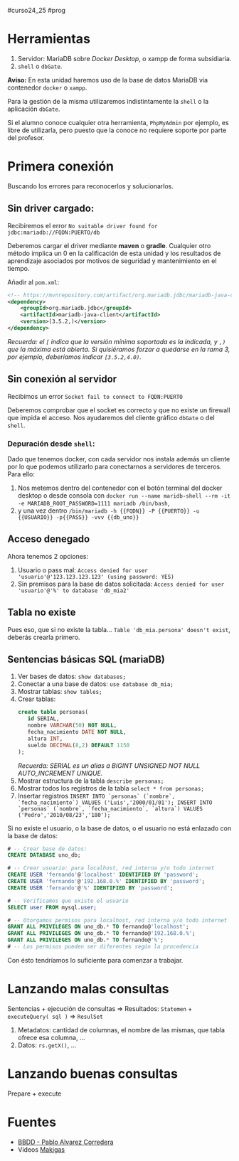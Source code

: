#curso24_25 #prog 

# Herramientas
1. Servidor: MariaDB sobre _Docker Desktop_, o xampp de forma subsidiaria.
2. `shell` o `dbGate`.

**Aviso:**
En esta unidad haremos uso de la base de datos MariaDB vía contenedor `docker` o `xampp`. 

Para la gestión de la misma utilizaremos indistintamente la `shell` o la aplicación `dbGate`.

Si el alumno conoce cualquier otra herramienta, `PhpMyAdmin` por ejemplo, es libre de utilizarla, pero puesto que la conoce no requiere soporte por parte del profesor.

# Primera conexión
Buscando los errores para reconocerlos y solucionarlos.

## Sin driver cargado:
Recibiremos el error `No suitable driver found for jdbc:mariadb://FQDN:PUERTO/db`

Deberemos cargar el driver mediante **maven** o **gradle**. Cualquier otro método implica un 0 en la calificación de esta unidad y los resultados de aprendizaje asociados por motivos de seguridad y mantenimiento en el tiempo.

Añadir al `pom.xml`:
```xml
<!-- https://mvnrepository.com/artifact/org.mariadb.jdbc/mariadb-java-client -->
<dependency>
    <groupId>org.mariadb.jdbc</groupId>
    <artifactId>mariadb-java-client</artifactId>
    <version>[3.5.2,)</version>
</dependency>
```

_Recuerda: el `[` indica que la versión mínima soportada es la indicada, y `,)` que la máxima está abierta. Si quisiéramos forzar a quedarse en la rama 3, por ejemplo, deberíamos indicar `[3.5.2,4.0)`._
   
## Sin conexión al servidor
Recibimos un error `Socket fail to connect to FQDN:PUERTO`

Deberemos comprobar que el socket es correcto y que no existe un firewall que impida el acceso. Nos ayudaremos del cliente gráfico `dbGate` o del `shell`.

### Depuración desde `shell`:
Dado que tenemos docker, con cada servidor nos instala además un cliente por lo que podemos utilizarlo para conectarnos a servidores de terceros. Para ello:
1. Nos metemos dentro del contenedor con el botón terminal del docker desktop o desde consola con `docker run --name maridb-shell --rm -it -e MARIADB_ROOT_PASSWORD=1111 mariadb /bin/bash`,
2. y una vez dentro `/bin/mariadb -h {{FQDN}} -P {{PUERTO}} -u {{USUARIO}} -p{{PASS}} -vvv {{db_uno}}`

## Acceso denegado
Ahora tenemos 2 opciones:
1. Usuario o pass mal: `Access denied for user 'usuario'@'123.123.123.123' (using password: YES)`
2. Sin premisos para la base de datos solicitada: `Access denied for user 'usuario'@'%' to database 'db_mia2'`

## Tabla no existe
Pues eso, que si no existe la tabla... `Table 'db_mia.persona' doesn't exist`, deberás crearla primero.

## Sentencias básicas SQL (mariaDB)
1. Ver bases de datos: `show databases;`
2. Conectar a una base de datos: `use database db_mia;`
3. Mostrar tablas: `show tables;`
4. Crear tablas:
   ```sql
   create table personas( 
      id SERIAL, 
      nombre VARCHAR(50) NOT NULL,
      fecha_nacimiento DATE NOT NULL,
      altura INT,
      sueldo DECIMAL(8,2) DEFAULT 1150
   );
   ```
   _Recuerda: SERIAL es un alias a BIGINT UNSIGNED NOT NULL AUTO_INCREMENT UNIQUE._
5. Mostrar estructura de la tabla `describe personas;`
6. Mostrar todos los registros de la tabla `select * from personas;`
7. Insertar registros ``INSERT INTO `personas` (`nombre`, `fecha_nacimiento`) VALUES ('Luis','2000/01/01');
INSERT INTO `personas` (`nombre`, `fecha_nacimiento`, `altura`) VALUES ('Pedro','2010/08/23','180');``


Si no existe el usuario, o la base de datos, o el usuario no está enlazado con la base de datos:
```sql
# -- Crear base de datos:
CREATE DATABASE uno_db;

# -- Crear usuario: para localhost, red interna y/o todo internet
CREATE USER 'fernando'@'localhost' IDENTIFIED BY 'password';
CREATE USER 'fernando'@'192.168.0.%' IDENTIFIED BY 'password';
CREATE USER 'fernando'@'%' IDENTIFIED BY 'password';

# -- Verificamos que existe el usuario
SELECT user FROM mysql.user;

# -- Otorgamos permisos para localhost, red interna y/o todo internet
GRANT ALL PRIVILEGES ON uno_db.* TO fernando@'localhost';
GRANT ALL PRIVILEGES ON uno_db.* TO fernando@'192.168.0.%';
GRANT ALL PRIVILEGES ON uno_db.* TO fernando@'%';
# -- Los permisos pueden ser diferentes según la procedencia
```

Con ésto tendríamos lo suficiente para comenzar a trabajar.

# Lanzando malas consultas
Sentencias + ejecución de consultas => Resultados: `Statemen` + `executeQuery( sql )` => `ResulSet`

1. Metadatos: cantidad de columnas, el nombre de las mismas, que tabla ofrece esa columna, ...
2. Datos: `rs.getX()`, ...



# Lanzando buenas consultas
Prepare + execute


# Fuentes
+ [BBDD - Pablo Alvarez Corredera](https://github.com/rosepac/daw-temario/blob/main/PROG/PR11.pdf)
+ Vídeos [Makigas](https://www.makigas.es/series/jdbc-moderno)